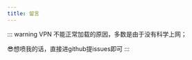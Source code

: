 ```yaml
---
title: 留言
---
```

::: warning VPN
不能正常加载的原因，多数是由于没有科学上网；

:sunglasses:想喷我的话，直接进github提issues即可
:::

<Vssue />